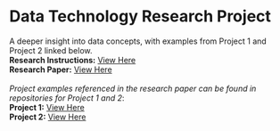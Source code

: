 # Data Technology Research Project
A deeper insight into data concepts, with examples from Project 1 and Project 2 linked below. <br>
**Research Instructions:** [View Here](https://github.com/sebastian-huynh/data-technology-information/blob/c064fc7fc2eee8cabf5449eebb4cbc1f325eea29/CIS3050-Project3_Fall_2023.pdf)<br>
**Research Paper:** [View Here](https://github.com/sebastian-huynh/data-technology-information/blob/6e1365460cbb305e34212b94871efe7a1089598b/Data%20Technology%20Research%20Paper.pdf)<br><br>
_Project examples referenced in the research paper can be found in repositories for Project 1 and 2_: <br>
**Project 1:** [View Here](https://github.com/sebastian-huynh/erwin-data-models) <br>
**Project 2:** [View Here](https://github.com/sebastian-huynh/mssql-queries)
